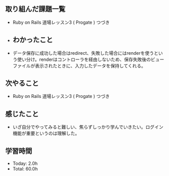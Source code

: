 ## 取り組んだ課題一覧
- Ruby on Rails 道場レッスン3 ( Progate ) つづき
- ## わかったこと
- データ保存に成功した場合はredirect、失敗した場合にはrenderを使うという使い分け。renderはコントローラを経由しないため、保存失敗後のビューファイルが表示されたときに、入力したデータを保持してくれる。
## 次やること
- Ruby on Rails 道場レッスン3 ( Progate ) つづき
## 感じたこと
- いざ自分でやってみると難しい、焦らずしっかり学んでいきたい。ログイン機能が重要というのは理解した。
## 学習時間
- Today: 2.0h
- Total: 60.0h
